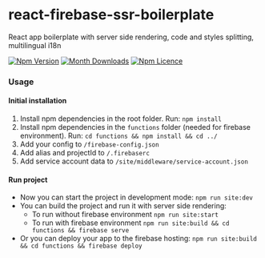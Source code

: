 # react-firebase-ssr-boilerplate
React app boilerplate with server side rendering, code and styles splitting, multilingual i18n

[![Npm Version](https://badge.fury.io/js/react-firebase-ssr-boilerplate.svg)](https://www.npmjs.com/package/react-firebase-ssr-boilerplate)
[![Month Downloads](https://img.shields.io/npm/dm/react-firebase-ssr-boilerplate.svg)](http://npm-stat.com/charts.html?package=react-firebase-ssr-boilerplate)
[![Npm Licence](https://img.shields.io/npm/l/react-firebase-ssr-boilerplate.svg)](https://www.npmjs.com/package/react-firebase-ssr-boilerplate)

### Usage
#### Initial installation
1. Install npm dependencies in the root folder. Run:
`npm install` 
2. Install npm dependencies in the `functions` folder (needed for firebase environment). Run:
`cd functions && npm install && cd ../`
3. Add your config to `/firebase-config.json`
4. Add alias and projectId to `/.firebaserc`
5. Add service account data to `/site/middleware/service-account.json`

#### Run project
- Now you can start the project in development mode:
`npm run site:dev`
- You can build the project and run it with server side rendering:
  - To run without firebase environment `npm run site:start`
  - To run with firebase environment `npm run site:build && cd functions && firebase serve`
- Or you can deploy your app to the firebase hosting:
`npm run site:build && cd functions && firebase deploy`